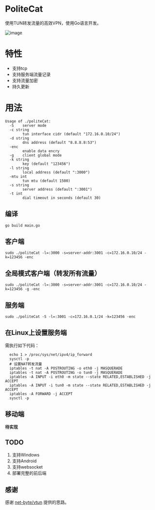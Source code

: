 # PoliteCat

使用TUN转发流量的高效VPN，使用Go语言开发。

![image](https://img.shields.io/badge/License-Apache2.0-orange)

# 特性
* 支持tcp
* 支持服务端流量记录
* 支持流量加密
* 持久更新

# 用法

```
Usage of ./politeCat:
  -S	server mode
  -c string
    	tun interface cidr (default "172.16.0.10/24")
  -d string
    	dns address (default "8.8.8.8:53")
  -enc
    	enable data encry
  -g	client global mode
  -k string
    	key (default "123456")
  -l string
    	local address (default ":3000")
  -mtu int
    	tun mtu (default 1500)
  -s string
    	server address (default ":3001")
  -t int
    	dial timeout in seconds (default 30)
```

## 编译

```
go build main.go
```

## 客户端

```
sudo ./politeCat -l=:3000 -s=server-addr:3001 -c=172.16.0.10/24 -k=123456 -enc
```

## 全局模式客户端（转发所有流量）

```
sudo ./politeCat -l=:3000 -s=server-addr:3001 -c=172.16.0.10/24 -k=123456 -g -enc
```

## 服务端

```
sudo ./politeCat -S -l=:3001 -c=172.16.0.1/24 -k=123456 -enc
```

## 在Linux上设置服务端

需执行如下代码：

```
  echo 1 > /proc/sys/net/ipv4/ip_forward
  sysctl -p
  # 设置NAT转发流量
  iptables -t nat -A POSTROUTING -o eth0 -j MASQUERADE
  iptables -t nat -A POSTROUTING -o tun0 -j MASQUERADE
  iptables -A INPUT -i eth0 -m state --state RELATED,ESTABLISHED -j ACCEPT
  iptables -A INPUT -i tun0 -m state --state RELATED,ESTABLISHED -j ACCEPT
  iptables -A FORWARD -j ACCEPT
  sysctl -p
```

## 移动端

**待实现**

## TODO
1. 支持Windows
2. 支持Android
3. 支持websocket
4. 部署完整的前后端

## 感谢

感谢 [net-byte/vtun](https://github.com/net-byte/vtun/) 提供的思路。

